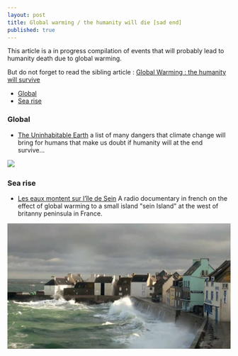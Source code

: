 ```yaml
---
layout: post
title: Global warming / the humanity will die [sad end]
published: true
---
```


This article is a in progress compilation of events that will probably lead to humanity death due to global warming. 

But do not forget to read the sibling article : [Global Warming : the humanity will survive](http://dev.sebastienlucas.com/global-warming-we-will-survive)

<ul>
  <li>
    <a href="#global">Global</a>
  </li>
  <li>
   <a href="#sea-rise">Sea rise</a>
  </li>
</ul> 
 
<h3 id="global">Global</h3>

* [The Uninhabitable Earth](http://nymag.com/daily/intelligencer/2017/07/climate-change-earth-too-hot-for-humans.html") a list of many dangers that climate change will bring for humans that make us doubt if humanity will at the end survive...

<a href="http://nymag.com/daily/intelligencer/2017/07/climate-change-earth-too-hot-for-humans.html"><img src="global-warming-inhabitable-earth.jpg"></a>

<h3 id="sea-rise">Sea rise</h3>

* [Les eaux montent sur l’île de Sein](https://www.franceculture.fr/emissions/lheure-du-documentaire/lheure-du-documentaire-lundi-24-juillet-2017) A radio documentary in french on the effect of global warming to a small island "sein Island" at the west of britanny peninsula in France.

<a href="https://www.franceculture.fr/emissions/lheure-du-documentaire/lheure-du-documentaire-lundi-24-juillet-2017" title="ile de sein and global warming"><img src="../images/global-warming-ile-de-sein.jpg"></a>



